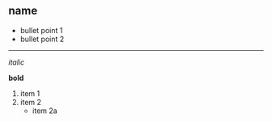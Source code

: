 
## name

* bullet point 1
* bullet point 2

----------

*italic*

**bold**

1. item 1
2. item 2
	- item 2a

	
	
	

